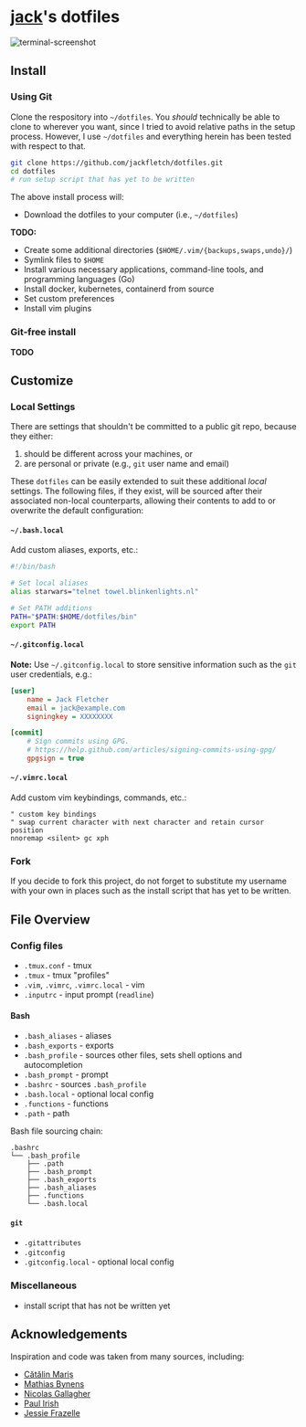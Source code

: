 # [jack](https://github.com/jackfletch)'s dotfiles

![terminal-screenshot]

## Install

### Using Git

Clone the respository into `~/dotfiles`.
You _should_ technically be able to clone to wherever you want, since I tried to avoid relative paths in the setup process.
However, I use `~/dotfiles` and everything herein has been tested with respect to that.

```bash
git clone https://github.com/jackfletch/dotfiles.git
cd dotfiles
# run setup script that has yet to be written
```

The above install process will:

- Download the dotfiles to your computer (i.e., `~/dotfiles`)

**TODO:**

- Create some additional directories (`$HOME/.vim/{backups,swaps,undo}/`)
- Symlink files to `$HOME`
- Install various necessary applications, command-line tools, and programming languages (Go)
- Install docker, kubernetes, containerd from source
- Set custom preferences
- Install vim plugins

### Git-free install

**TODO**

## Customize

### Local Settings

There are settings that shouldn't be committed to a public git repo, because they either:

1. should be different across your machines, or
1. are personal or private (e.g., `git` user name and email)

These `dotfiles` can be easily extended to suit these additional _local_ settings.
The following files, if they exist, will be sourced after their associated non-local counterparts, allowing their contents to add to or overwrite the default configuration:

#### `~/.bash.local`

Add custom aliases, exports, etc.:

```bash
#!/bin/bash

# Set local aliases
alias starwars="telnet towel.blinkenlights.nl"

# Set PATH additions
PATH="$PATH:$HOME/dotfiles/bin"
export PATH
```

#### `~/.gitconfig.local`

**Note:** Use `~/.gitconfig.local` to store sensitive information such as the `git` user credentials, e.g.:

```ini
[user]
    name = Jack Fletcher
    email = jack@example.com
    signingkey = XXXXXXXX

[commit]
    # Sign commits using GPG.
    # https://help.github.com/articles/signing-commits-using-gpg/
    gpgsign = true
```

#### `~/.vimrc.local`

Add custom vim keybindings, commands, etc.:

```vim
" custom key bindings
" swap current character with next character and retain cursor position
nnoremap <silent> gc xph
```

### Fork

If you decide to fork this project, do not forget to substitute my username with your own in places such as the install script that has yet to be written.

## File Overview

### Config files

- `.tmux.conf` - tmux
- `.tmux` - tmux "profiles"
- `.vim`, `.vimrc`, `.vimrc.local` - vim
- `.inputrc` - input prompt (`readline`)

#### Bash

- `.bash_aliases` - aliases
- `.bash_exports` - exports
- `.bash_profile` - sources other files, sets shell options and autocompletion
- `.bash_prompt` - prompt
- `.bashrc` - sources `.bash_profile`
- `.bash.local` - optional local config
- `.functions` - functions
- `.path` - path

Bash file sourcing chain:

```
.bashrc
└── .bash_profile
    ├── .path
    ├── .bash_prompt
    ├── .bash_exports
    ├── .bash_aliases
    ├── .functions
    └── .bash.local
```

#### `git`

- `.gitattributes`
- `.gitconfig`
- `.gitconfig.local` - optional local config

### Miscellaneous

- install script that has not be written yet

## Acknowledgements

Inspiration and code was taken from many sources, including:

- [Cătălin Mariș](https://github.com/alrra/dotfiles)
- [Mathias Bynens](https://github.com/mathiasbynens/dotfiles)
- [Nicolas Gallagher](https://github.com/necolas/dotfiles)
- [Paul Irish](https://github.com/paulirish/dotfiles)
- [Jessie Frazelle](https://github.com/jessfraz/dotfiles)

[terminal-screenshot]: https://user-images.githubusercontent.com/11254125/67124992-7541c880-f1b9-11e9-9283-2d54be9d8569.png
